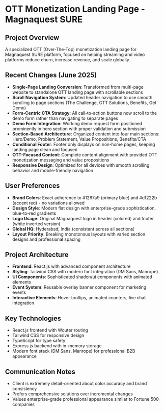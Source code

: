 # OTT Monetization Landing Page - Magnaquest SURE

## Project Overview
A specialized OTT (Over-The-Top) monetization landing page for Magnaquest SURE platform, focused on helping streaming and video platforms reduce churn, increase revenue, and scale globally.

## Recent Changes (June 2025)
- **Single-Page Landing Conversion**: Transformed from multi-page website to standalone OTT landing page with scrollable sections
- **Scroll Navigation System**: Updated header navigation to use smooth scrolling to page sections (The Challenge, OTT Solutions, Benefits, Get Demo)
- **Form-Centric CTA Strategy**: All call-to-action buttons now scroll to the demo form rather than navigating to separate pages
- **Demo Form Integration**: Working demo request form positioned prominently in hero section with proper validation and submission
- **Section-Based Architecture**: Organized content into four main sections: Hero/Demo, Problem Statement, Value Propositions, Benefits/CTA
- **Conditional Footer**: Footer only displays on non-home pages, keeping landing page clean and focused
- **OTT-Focused Content**: Complete content alignment with provided OTT monetization messaging and value propositions
- **Responsive Design**: Optimized for all devices with smooth scrolling behavior and mobile-friendly navigation

## User Preferences
- **Brand Colors**: Exact adherence to #1267a9 (primary blue) and #df222b (accent red) - no variations allowed
- **Design Style**: Modern flat design with enterprise-grade sophistication, blue-to-red gradients
- **Logo Usage**: Original Magnaquest logo in header (colored) and footer (white inverted version)
- **Global HQ**: Hyderabad, India (consistent across all sections)
- **Layout Priority**: Breaking monotonous layouts with varied section designs and professional spacing

## Project Architecture
- **Frontend**: React.js with advanced component architecture
- **Styling**: Tailwind CSS with modern font integration (DM Sans, Manrope)
- **UI Components**: Sophisticated shadcn/ui components with animated elements
- **Event System**: Reusable overlay banner component for marketing events
- **Interactive Elements**: Hover tooltips, animated counters, live chat integration

## Key Technologies
- React.js frontend with Wouter routing
- Tailwind CSS for responsive design
- TypeScript for type safety
- Express.js backend with in-memory storage
- Modern font stack (DM Sans, Manrope) for professional B2B appearance

## Communication Notes
- Client is extremely detail-oriented about color accuracy and brand consistency
- Prefers comprehensive solutions over incremental changes
- Values enterprise-grade professional appearance similar to Fortune 500 companies